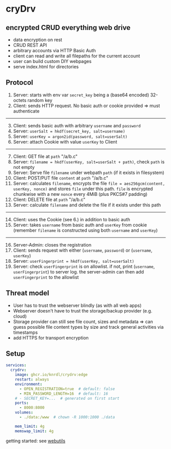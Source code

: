# cryDrv

## encrypted CRUD everything web drive

- data encryption on rest
- CRUD REST API
- arbitrary accounts via HTTP Basic Auth
- client can read and write all filepaths for the current account
- user can build custom DIY webpages
- serve index.html for directories

## Protocol

1. Server: starts with env var `secret_key` being a (base64 encoded) 32-octets random key
2. Client: sends HTTP request. No basic auth or cookie provided => must authenticate
---
3. Client: sends basic auth with arbitrary `username` and `password`
4. Server: `userSalt = hkdf(secret_key, salt=username)`
5. Server: `userKey = argon2id(password, salt=userSalt)`
6. Server: attach Cookie with value `userKey` to Client
---
7. Client: GET file at `path` "/a/b.c"
8. Server: `filename = hkdf(userKey, salt=userSalt + path)`, check `path` is not empty
9. Server: Serve file `filename` under webpath `path` (if it exists in filesystem)
10. Client: POST/PUT file `content` at `path` "/a/b.c"
11. Server: calculates `filename`, encrypts the file `file = aes256gcm(content, userKey, nonce)` and stores `file` under this path. `file` is encrypted chunkwise with a new `nonce` every 4MiB (plus PKCS#7 padding)
12. Client: DELETE file at `path` "/a/b.c"
13. Server: calculate `filename` and delete the file if it exists under this path
---
14. Client: uses the Cookie (see 6.) in addition to basic auth
15. Server: takes `username` from basic auth and `userKey` from cookie (remember `filename` is constructed using both `username` and `userKey`)
---
16. Server-Admin: closes the registration
17. Client: sends request with either (`username`, `password`) or (`username`, `userKey`)
18. Server: `userFingerprint = hkdf(userKey, salt=userSalt)`
19. Server: check `userFingerprint` is on allowlist. if not, print (`username`, `userFingerprint`) to server log. the server-admin can then add `userFingerprint` to the allowlist

## Threat model

- User has to trust the webserver blindly (as with all web apps)
- Webserver doesn't have to trust the storage/backup provider (e.g. cloud)
- Storage provider can still see file count, sizes and metadata => can guess possible file content types by size and track general activities via timestamps
- add HTTPS for transport encryption

## Setup

```yaml
services:
  crydrv:
    image: ghcr.io/knrdl/crydrv:edge
    restart: always
    environment:
      - OPEN_REGISTRATION=true  # default: false
      - MIN_PASSWORD_LENGTH=16  # default: 16
    # - SECRET_KEY=...  # generated on first start
    ports:
      - 8000:8000
    volumes:
      - ./data:/www  # chown -R 1000:1000 ./data

    mem_limit: 4g
    memswap_limit: 4g
```

getting started: see [webutils](./webutils)
